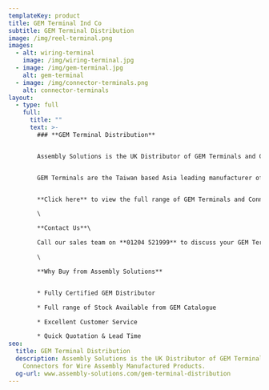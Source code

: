 ```yaml
---
templateKey: product
title: GEM Terminal Ind Co
subtitle: GEM Terminal Distribution
image: /img/reel-terminal.png
images:
  - alt: wiring-terminal
    image: /img/wiring-terminal.jpg
  - image: /img/gem-terminal.jpg
    alt: gem-terminal
  - image: /img/connector-terminals.png
    alt: connector-terminals
layout:
  - type: full
    full:
      title: ""
      text: >-
        ### **GEM Terminal Distribution**


        Assembly Solutions is the UK Distributor of GEM Terminals and Connectors.


        GEM Terminals are the Taiwan based Asia leading manufacturer of over 1,000 AC Terminals and Plug Inserts for Powercords. 


        **Click here** to view the full range of GEM Terminals and Connectors.\

        \

        **Contact Us**\

        Call our sales team on **01204 521999** to discuss your GEM Terminal requirements or email your needs to enquiry@assembly-solutions.com\

        \

        **Why Buy from Assembly Solutions**


        * Fully Certified GEM Distributor

        * Full range of Stock Available from GEM Catalogue

        * Excellent Customer Service

        * Quick Quotation & Lead Time
seo:
  title: GEM Terminal Distribution
  description: Assembly Solutions is the UK Distributor of GEM Terminals and
    Connectors for Wire Assembly Manufactured Products.
  og-url: www.assembly-solutions.com/gem-terminal-distribution
---
```

